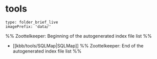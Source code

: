 # tools
```ccard
type: folder_brief_live
imagePrefix: 'data/'
```
%% Zoottelkeeper: Beginning of the autogenerated index file list  %%
-  [[kbb/tools/SQLMap|SQLMap]]
%% Zoottelkeeper: End of the autogenerated index file list  %%
